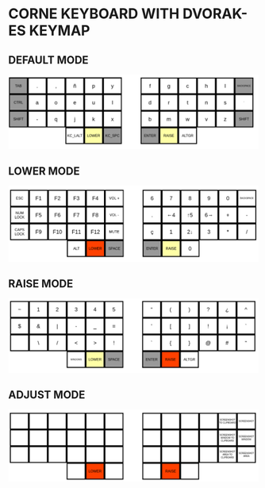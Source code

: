 # CORNE KEYBOARD WITH DVORAK-ES KEYMAP

## DEFAULT MODE

![DEFAULT MODE](https://github.com/lugasaji/corne-dvorak-es/blob/main/images/default_mode.png?raw=true)


## LOWER MODE

![LOWER MODE](https://github.com/lugasaji/corne-dvorak-es/blob/main/images/lower_mode.png?raw=true)


## RAISE MODE

![RAISE MODE](https://github.com/lugasaji/corne-dvorak-es/blob/main/images/raise_mode.png?raw=true)


## ADJUST MODE 

![ADJUST MODE](https://github.com/lugasaji/corne-dvorak-es/blob/main/images/adjust_mode.png?raw=true)
